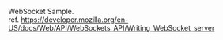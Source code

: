 WebSocket Sample.  
ref. https://developer.mozilla.org/en-US/docs/Web/API/WebSockets_API/Writing_WebSocket_server